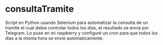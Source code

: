# consultaTramite
Script en Python usando Selenium para automatizar la consulta de un tramite el cual debia controlar todos los dias, el resultado se envia por Telegram. Lo puse en mi raspberry y configuré un cron para que todos los dias a la misma hora se envie automaticamente.
